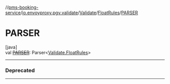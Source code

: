 //[pms-booking-service](../../../../index.md)/[io.envoyproxy.pgv.validate](../../index.md)/[Validate](../index.md)/[FloatRules](index.md)/[PARSER](-p-a-r-s-e-r.md)

# PARSER

[java]\
val [~~PARSER~~](-p-a-r-s-e-r.md): Parser&lt;[Validate.FloatRules](index.md)&gt;

---

### Deprecated

---